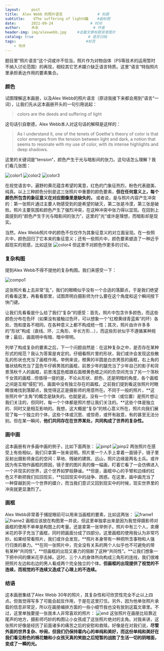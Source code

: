```yaml
---
layout:     post                       
title:  Alex Webb 的照片语言                # 标题
subtitle:    《The suffering of light》篇    #副标题
date:       2021-09-24                 # 时间
author:     木水                         # 作者
header-img: img/alexwebb.jpg     #这篇文章标题背景图片
catalog: true                         # 是否归档
tags:                                #标签
    - 书评
---
```

题目里”照片语言“这个词或许不恰当，照片作为对物自体（PS等技术的运用暂时不纳入讨论范围）的再现，相较其它艺术媒介缺乏语言特质。这里”语言“特指照片里承担表达作用的要素集合。

### 颜色
试图理解这本画册，以及Alex Webb的照片语言（原谅我接下来都会用到”语言“一词），让我们先从这本画册开头的一句引用说起：

> colors are the deeds and suffering of light

这句话引自歌德，Alex Webb本人对这句话的解释是这样的：

> As I understand it, one of the tenets of Goethe's theory of color is that color emerges from the tension between light and dark, a notion that seems to resonate with my use of color, with its intense highlights and deep shadows.

这里的关键词是”tension“，颜色产生于光与暗影间的张力。这句话怎么理解？我们看几张图：

![color1](https://ibb.co/WBLDMFx)
![color2](https://ibb.co/KxHYwcm)
![color3](https://ibb.co/X7F0Q62)

在视觉语言中，遍野的黄花蕴含希望的寓意，红色的门象征热烈，粉色代表甜美、纯真。以上三种颜色分别是这三张照片中重要的颜色要素，**但在任何意义上，每个颜色所包含的象征意义在对应图像里是缺失的，** 或者说，是与照片内容产生冲突的：第一张照片通过主要人物感受到的是希望的破灭，第二张是冷漠，第三张是破败。照片主要氛围和颜色产生了强烈冲突，在这种冲突中张力得以显现。在回到上面提到的“颜色产生于光与暗影间的张力”，这里的”光“或许是理想，而暗影却是现实。

当然，Alex Webb照片中的颜色不仅仅作为其象征意义的对立面呈现。在一些照片中，颜色回归了它本来的象征意义；还有一些照片中，颜色要素塑造了一种近乎超现实的观感，比如这张
![color4](https://ibb.co/n1S9Trm)
但这里不对颜色作更多的讨论。

### 复杂构图
提到Alex Webb不得不提他的复杂构图。我们来感受一下：

![compo1](https://ibb.co/12QZ7Pk)

这张照片看上去非常“乱”，我们的眼睛似乎没有一个合适的落脚点，于是我们绝望的看看这里，再看看那里，试图弄明白摄影师为什么要在这个角度和这个瞬间按下快门键。

让我们先看看是什么给了我们“复杂”的感受：首先，照片中包含许多颜色，而这些颜色分布在色环（如果没有接触过色环，可以想象一个“红橙黄绿青蓝紫”的环）各处、饱和度各不相同，在各种意义上都不构成统一性；其次，照片由许许多多的“形状”构成（直线、环、三角形、半长方形…），而这些形状似乎不遵循某种规律；最后，画面明中有暗、暗中带明。

列举了构成复杂的要素之后，下一个问题自然是：在这种复杂之中，是否存在某种形式的规范？我认为答案是肯定的。仔细看照片里的形状，我们或许会发现这些散乱的形状也充当了画框作用。举例来说，橙黄的半圆是白衣男孩的画框，右上角的锥状结构充当了蓝色牛仔裤男孩的画框，前景少年的腿充当了少年自己的影子和背景荡秋千人的画框，前景浅蓝色框跟右面橙黄色框之间的负空间充当了另一个荡秋千女孩的画框…但值得一提的是，不论从形状、颜色、还是明暗的角度，各个画框之间是互相“侵犯”的，画面中没有独立存在的画框。之前我们提到看这张照片时眼睛很难找到落脚点，我觉得这正是摄影师的用意所在。不同于一般的照片，**这张照片中“主角”的概念是缺失的。也就是说，没有一个个体（或位置）是照片想让我们关注的，但同时，每一个个体都是照片想让我们关注的。**这些个体是独立的、同时又是相互影响的。我想，这大概是“复杂”的核心意义所在，照片向我们展现了每一个独立的个体，这些个体或沉思、或惊奇，或怀有敌意，有的甚至无法分别。但在某一瞬间，**他们共同存在在世界某处，共同构成了世界的复杂性。**

### 画中画
这本画册有许多画中画的例子，比如下面两张：
![pinp1](https://ibb.co/vmjqxWG)
![pinp2](https://ibb.co/DCqmLD5)
两张照片在感受上有些相似，我们只拿第一张来说明。照片里一个人手上拿着一面镜子，镜子里反射出摄影师身后的空间：草地、残破的建筑、远山，照片边缘是两名士兵。或许因为有实物作画框的原因，镜子里的图片真的像一幅画，盯着它看了一会仿佛进入一个非现实的世界，这个世界如梦般静谧。**但是，画框中心的手臂和边缘的红色又不断把我们拉回现实，**拉回现实中的战争、困惑。在这里，画中画充当了一种穿越到另一个世界的媒介，而当我们意识又回到现实中的时候，现实世界里的冲突就更显激烈了。

### 画框
Alex Webb非常善于捕捉眼前可以用来当画框的要素，比如这两张：
![frame1](https://ibb.co/Y7fM9rF)
![frame2](https://ibb.co/YBRbfsk)
画框应该放在构图里一并说，但这里单独拿出来是因为我觉得摄影师对画框的使用不单单是构图上的考量。还是拿第一张举例子。照片中有三个人，卖爆米花的亭子充当了画框，同时把画面分成了四部分。这里画框的使用我认为非常巧妙。如果经常看照片，我们或许会发现，**照片本身带有一种把所含事物和人强行归类的暴力。**在同一张照片中，完全没有关系的两个人似乎也不可避免的带有某种“共同性”。**但画框的出现又暴力的阻断了这种“共同性”。**让我们想象一下把中间的爆米花亭去掉。这时，三个人的身体所向构成三角形的连线，我们很难把照片左边和右边的男人看成两个完全独立的个体。**但画框的出现提供了视觉的不连续，而视觉的不连续又造成了心理上的不连续。**

### 结语
这本画册集结了Alex Webb 30年的照片，其复杂性和可欣赏性完全不止以上四点。但我觉得写多了可能会起反作用，于是在这里打住。另外，因为他单张照片承载的信息非常足，所以在画册编排方面的一些小细节我也没有放到这篇文章里。不过，这里单独要提一张我本人非常喜欢的照片：
![end](https://ibb.co/1RdVPwx)
这张照片在画册比较靠近尾声的地方，摄影师巧妙的构图让小女孩成了这张照片绝对的主角。对我来讲，这张照片好像是经历了前面诸多的痛苦之后的安慰和救赎。好像是在对我们说，**尽管外面的世界复杂、吵闹，但我们仍保持着内心的单纯和美好，而这份单纯和美好在我们看见粉色的棉花糖和小女孩天真的笑脸之后短暂的战胜了生活一切的阴暗面，变成了一瞬的光。**
